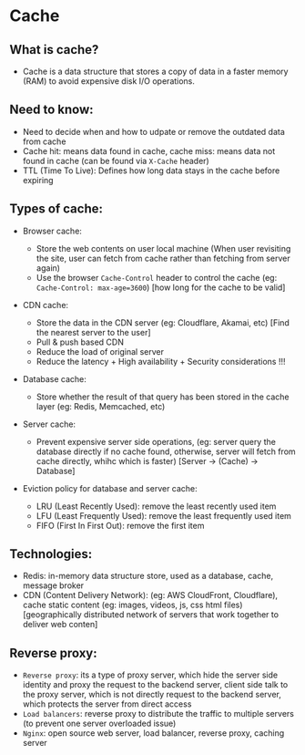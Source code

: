 # Cache

## What is cache?

- Cache is a data structure that stores a copy of data in a faster memory (RAM) to avoid expensive disk I/O operations.

## Need to know:

- Need to decide when and how to udpate or remove the outdated data from cache
- Cache hit: means data found in cache, cache miss: means data not found in cache (can be found via `X-Cache` header)
- TTL (Time To Live): Defines how long data stays in the cache before expiring

## Types of cache:

- Browser cache:
  - Store the web contents on user local machine (When user revisiting the site, user can fetch from cache rather than fetching from server again)
  - Use the browser `Cache-Control` header to control the cache (eg: `Cache-Control: max-age=3600`) [how long for the cache to be valid]

- CDN cache:
  - Store the data in the CDN server (eg: Cloudflare, Akamai, etc) [Find the nearest server to the user]
  - Pull & push based CDN
  - Reduce the load of original server
  - Reduce the latency + High availability + Security considerations !!!

- Database cache:
  - Store whether the result of that query has been stored in the cache layer (eg: Redis, Memcached, etc)

- Server cache:
  - Prevent expensive server side operations, (eg: server query the database directly if no cache found, otherwise, server will fetch from cache directly, whihc which is faster) [Server -> (Cache) -> Database]
  
- Eviction policy for database and server cache:
  - LRU (Least Recently Used): remove the least recently used item
  - LFU (Least Frequently Used): remove the least frequently used item
  - FIFO (First In First Out): remove the first item


## Technologies:

- Redis: in-memory data structure store, used as a database, cache, message broker
- CDN (Content Delivery Network): (eg: AWS CloudFront, Cloudflare), cache static content (eg: images, videos, js, css html files) [geographically distributed network of servers that work together to deliver web conten]


## Reverse proxy:

- `Reverse proxy`: its a type of proxy server, which hide the server side identity and proxy the request to the backend server, client side talk to the proxy server, which is not directly request to the backend server, which protects the server from direct access
- `Load balancers`: reverse proxy to distribute the traffic to multiple servers (to prevent one server overloaded issue)
- `Nginx`: open source web server, load balancer, reverse proxy, caching server
